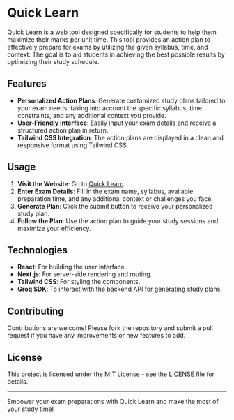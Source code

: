 # Quick Learn

Quick Learn is a web tool designed specifically for students to help them maximize their marks per unit time. This tool provides an action plan to effectively prepare for exams by utilizing the given syllabus, time, and context. The goal is to aid students in achieving the best possible results by optimizing their study schedule.

## Features

- **Personalized Action Plans**: Generate customized study plans tailored to your exam needs, taking into account the specific syllabus, time constraints, and any additional context you provide.
- **User-Friendly Interface**: Easily input your exam details and receive a structured action plan in return.
- **Tailwind CSS Integration**: The action plans are displayed in a clean and responsive format using Tailwind CSS.

## Usage

1. **Visit the Website**: Go to [Quick Learn](https://quick-learn-gui.vercel.app/).
2. **Enter Exam Details**: Fill in the exam name, syllabus, available preparation time, and any additional context or challenges you face.
3. **Generate Plan**: Click the submit button to receive your personalized study plan.
4. **Follow the Plan**: Use the action plan to guide your study sessions and maximize your efficiency.

## Technologies

- **React**: For building the user interface.
- **Next.js**: For server-side rendering and routing.
- **Tailwind CSS**: For styling the components.
- **Groq SDK**: To interact with the backend API for generating study plans.

## Contributing

Contributions are welcome! Please fork the repository and submit a pull request if you have any improvements or new features to add.

## License

This project is licensed under the MIT License - see the [LICENSE](LICENSE.txt) file for details.

---

Empower your exam preparations with Quick Learn and make the most of your study time!
